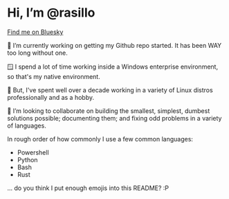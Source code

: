 # Hi, I’m @rasillo

[Find me on Bluesky](https://bsky.app/profile/rasillo.bsky.social)

🌱 I’m currently working on getting my Github repo started. It has been WAY too long without one.

🪟 I spend a lot of time working inside a Windows enterprise environment, so that's my native environment.

🐧 But, I've spent well over a decade working in a variety of Linux distros professionally and as a hobby.

💞️ I’m looking to collaborate on building the smallest, simplest, dumbest solutions possible; documenting them; and fixing odd problems in a variety of languages.

In rough order of how commonly I use a few common languages:
- Powershell
- Python
- Bash
- Rust

... do you think I put enough emojis into this README? :P
